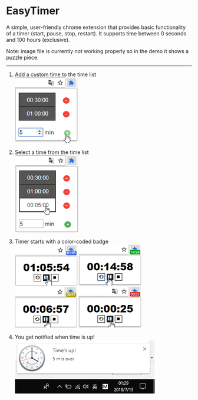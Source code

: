 # EasyTimer
A simple, user-friendly chrome extension that provides basic functionality of a timer (start, pause, stop, restart). It supports time between 0 seconds and 100 hours (exclusive). 

Note: image file is currently not working properly so in the demo it shows a puzzle piece.

---------------------------------------------------------------------------------------------------------------------------------------
1. Add a custom time to the time list \
![demo 1 image](demo/demo1.png)

2. Select a time from the time list \
![demo 2 image](demo/demo2.png)

3. Timer starts with a color-coded badge \
![demo 3 image](demo/demo3.0.png)
![demo 3 image](demo/demo3.1.png)
![demo 3 image](demo/demo3.2.png)
![demo 3 image](demo/demo3.3.png)

4. You get notified when time is up! \
![demo 4 image](demo/demo4.png)
